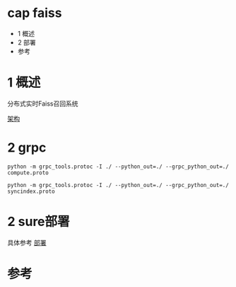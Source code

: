 # cap faiss
- 1 概述
- 2 部署
- 参考

# 1 概述
分布式实时Faiss召回系统

[架构](https://github.com/WallaceLiu/distributed-realtime-capfaiss/blob/main/doc/image/%E5%88%86%E5%B8%83%E5%BC%8F%E5%AE%9E%E6%97%B6Faiss%E6%B5%81%E7%A8%8B%E5%9B%BE.png)

# 2 grpc
```shell script
python -m grpc_tools.protoc -I ./ --python_out=./ --grpc_python_out=./ compute.proto
```
```shell script
python -m grpc_tools.protoc -I ./ --python_out=./ --grpc_python_out=./ syncindex.proto
```

# 2 sure部署
具体参考 [部署](doc/02.部署.md)

# 参考